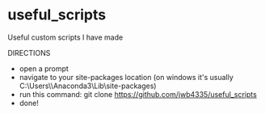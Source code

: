 # useful_scripts
Useful custom scripts I have made

DIRECTIONS  
- open a prompt
- navigate to your site-packages location (on windows it's usually C:\Users\\<username>\Anaconda3\Lib\site-packages)
- run this command: git clone https://github.com/jwb4335/useful_scripts
- done!

